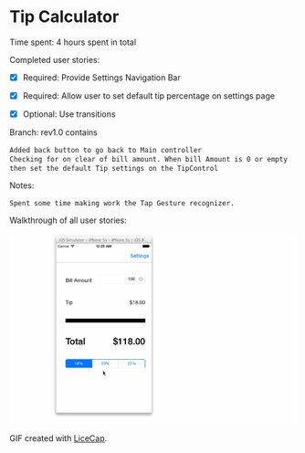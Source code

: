 Tip Calculator
=============

Time spent: 4 hours spent in total



Completed user stories:

   * [x] Required: Provide Settings Navigation Bar
   * [x] Required: Allow user to set default tip percentage on settings page
   * [x] Optional: Use transitions


Branch: rev1.0 contains

 	Added back button to go back to Main controller
 	Checking for on clear of bill amount. When bill Amount is 0 or empty then set the default Tip settings on the TipControl


Notes:

	Spent some time making work the Tap Gesture recognizer.



Walkthrough of all user stories:

![Video Walkthrough](TipCalc.gif)

GIF created with [LiceCap](http://www.cockos.com/licecap/).
